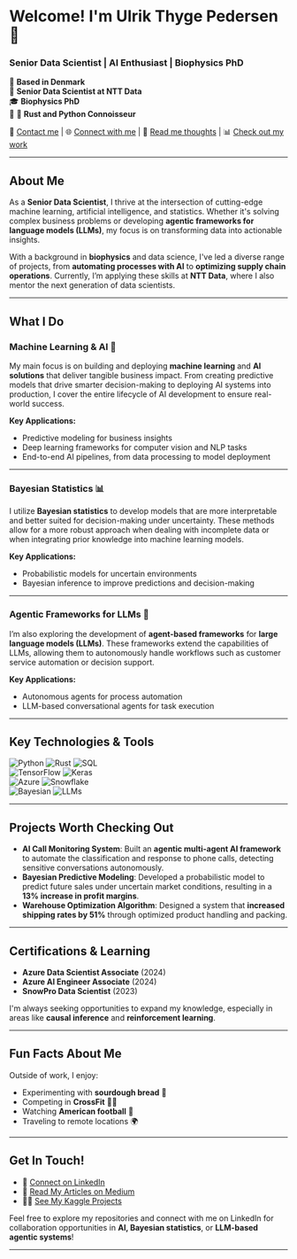 # Welcome! I'm Ulrik Thyge Pedersen 👋

### Senior Data Scientist | AI Enthusiast | Biophysics PhD

📍 **Based in Denmark**  
🏢 **Senior Data Scientist at NTT Data**  
🎓 **Biophysics PhD**  
🦀 🐍 **Rust and Python Connoisseur** 

📧 [Contact me](mailto:UlrikTPedersen@gmail.com) | 🌐 [Connect with me](https://www.linkedin.com/in/ulrikthygepedersen/) | 📂 [Read me thoughts](https://medium.com/@ulriktpedersen) | 📊 [Check out my work](https://www.kaggle.com/ulrikthygepedersen)

---

## About Me
As a **Senior Data Scientist**, I thrive at the intersection of cutting-edge machine learning, artificial intelligence, and statistics. Whether it's solving complex business problems or developing **agentic frameworks for language models (LLMs)**, my focus is on transforming data into actionable insights.

With a background in **biophysics** and data science, I've led a diverse range of projects, from **automating processes with AI** to **optimizing supply chain operations**. Currently, I’m applying these skills at **NTT Data**, where I also mentor the next generation of data scientists.

---

## What I Do

### **Machine Learning & AI** 🧠  
My main focus is on building and deploying **machine learning** and **AI solutions** that deliver tangible business impact. From creating predictive models that drive smarter decision-making to deploying AI systems into production, I cover the entire lifecycle of AI development to ensure real-world success.

**Key Applications:**
- Predictive modeling for business insights
- Deep learning frameworks for computer vision and NLP tasks
- End-to-end AI pipelines, from data processing to model deployment

---

### **Bayesian Statistics** 📊  
I utilize **Bayesian statistics** to develop models that are more interpretable and better suited for decision-making under uncertainty. These methods allow for a more robust approach when dealing with incomplete data or when integrating prior knowledge into machine learning models.

**Key Applications:**
- Probabilistic models for uncertain environments
- Bayesian inference to improve predictions and decision-making

---

### **Agentic Frameworks for LLMs** 🤖  
I’m also exploring the development of **agent-based frameworks** for **large language models (LLMs)**. These frameworks extend the capabilities of LLMs, allowing them to autonomously handle workflows such as customer service automation or decision support.

**Key Applications:**
- Autonomous agents for process automation
- LLM-based conversational agents for task execution

---

## Key Technologies & Tools

![Python](https://img.shields.io/badge/Python-FFD343?style=for-the-badge&logo=python&logoColor=blue) 
![Rust](https://img.shields.io/badge/Rust-black?style=for-the-badge&logo=rust) 
![SQL](https://img.shields.io/badge/SQL-00758F?style=for-the-badge&logo=postgresql)  
![TensorFlow](https://img.shields.io/badge/TensorFlow-FF6F00?style=for-the-badge&logo=tensorflow&logoColor=white) 
![Keras](https://img.shields.io/badge/Keras-D00000?style=for-the-badge&logo=keras&logoColor=white)  
![Azure](https://img.shields.io/badge/Azure-0078D4?style=for-the-badge&logo=microsoftazure&logoColor=white) 
![Snowflake](https://img.shields.io/badge/Snowflake-29B5E8?style=for-the-badge&logo=snowflake&logoColor=white)  
![Bayesian](https://img.shields.io/badge/Bayesian_Statistics-8B0000?style=for-the-badge&logo=scipy&logoColor=white) 
![LLMs](https://img.shields.io/badge/LLMs-NLP_Models-FF4500?style=for-the-badge&logo=OpenAI&logoColor=white)

---

## Projects Worth Checking Out

- **AI Call Monitoring System**: Built an **agentic multi-agent AI framework** to automate the classification and response to phone calls, detecting sensitive conversations autonomously.
- **Bayesian Predictive Modeling**: Developed a probabilistic model to predict future sales under uncertain market conditions, resulting in a **13% increase in profit margins**.
- **Warehouse Optimization Algorithm**: Designed a system that **increased shipping rates by 51%** through optimized product handling and packing.

---

## Certifications & Learning
- **Azure Data Scientist Associate** (2024)
- **Azure AI Engineer Associate** (2024)
- **SnowPro Data Scientist** (2023)

I'm always seeking opportunities to expand my knowledge, especially in areas like **causal inference** and **reinforcement learning**.

---

## Fun Facts About Me
Outside of work, I enjoy:
- Experimenting with **sourdough bread** 🍞
- Competing in **CrossFit** 🏋️‍♂️
- Watching **American football** 🏈
- Traveling to remote locations 🌍

---

## Get In Touch!

- 💼 [Connect on LinkedIn](https://www.linkedin.com/in/ulrikthygepedersen/)
- 📝 [Read My Articles on Medium](https://medium.com/@ulriktpedersen)
- 🧑‍💻 [See My Kaggle Projects](https://www.kaggle.com/ulrikthygepedersen)

Feel free to explore my repositories and connect with me on LinkedIn for collaboration opportunities in **AI, Bayesian statistics**, or **LLM-based agentic systems**!

---






<!--
**UlrikThygePedersen/UlrikThygePedersen** is a ✨ _special_ ✨ repository because its `README.md` (this file) appears on your GitHub profile.

Here are some ideas to get you started:

- 🔭 I’m currently working on ...
- 🌱 I’m currently learning ...
- 👯 I’m looking to collaborate on ...
- 🤔 I’m looking for help with ...
- 💬 Ask me about ...
- 📫 How to reach me: ...
- 😄 Pronouns: ...
- ⚡ Fun fact: ...
-->
